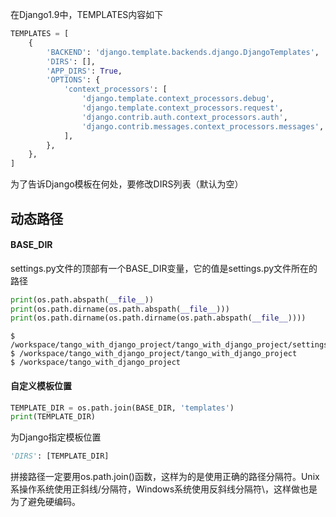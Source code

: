 在Django1.9中，TEMPLATES内容如下



```python
TEMPLATES = [
    {
        'BACKEND': 'django.template.backends.django.DjangoTemplates',
        'DIRS': [],
        'APP_DIRS': True,
        'OPTIONS': {
            'context_processors': [
                'django.template.context_processors.debug',
                'django.template.context_processors.request',
                'django.contrib.auth.context_processors.auth',
                'django.contrib.messages.context_processors.messages',
            ],
        },
    },
]
```

为了告诉Django模板在何处，要修改DIRS列表（默认为空）



## 动态路径

#### BASE_DIR

settings.py文件的顶部有一个BASE_DIR变量，它的值是settings.py文件所在的路径

```python
print(os.path.abspath(__file__))
print(os.path.dirname(os.path.abspath(__file__)))
print(os.path.dirname(os.path.dirname(os.path.abspath(__file__))))
```

```shell
$ /workspace/tango_with_django_project/tango_with_django_project/settings.py
$ /workspace/tango_with_django_project/tango_with_django_project
$ /workspace/tango_with_django_project
```



#### 自定义模板位置

```python
TEMPLATE_DIR = os.path.join(BASE_DIR, 'templates')
print(TEMPLATE_DIR)
```



为Django指定模板位置

```python
'DIRS': [TEMPLATE_DIR]
```



拼接路径一定要用os.path.join()函数，这样为的是使用正确的路径分隔符。Unix系操作系统使用正斜线/分隔符，Windows系统使用反斜线分隔符\，这样做也是为了避免硬编码。



